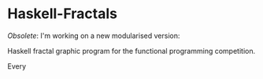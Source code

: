 # Haskell-Fractals

*Obsolete*: I'm working on a new modularised version: 

Haskell fractal graphic program for the functional programming competition.

Every 
